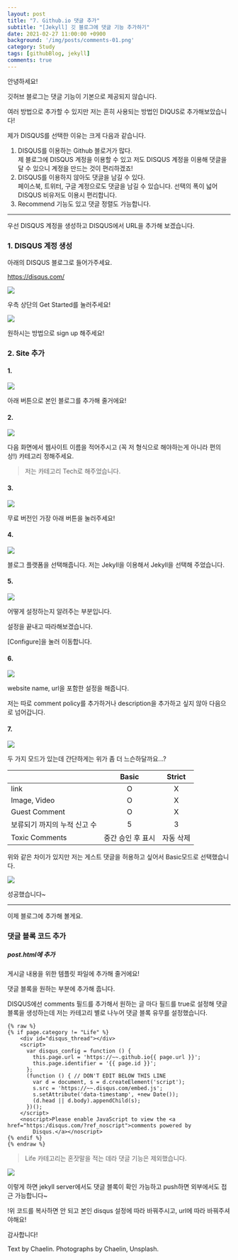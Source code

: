 ```yaml
---
layout: post
title: "7. Github.io 댓글 추가"
subtitle: "[Jekyll] 깃 블로그에 댓글 기능 추가하기"
date: 2021-02-27 11:00:00 +0900
background: '/img/posts/comments-01.png'
category: Study
tags: [githubBlog, jekyll]
comments: true
---
```

안녕하세요!

깃허브 블로그는 댓글 기능이 기본으로 제공되지 않습니다.

여러 방법으로 추가할 수 있지만 저는 흔히 사용되는 방법인 DIQUS로 추가해보았습니다!

제가 DISQUS를 선택한 이유는 크게 다음과 같습니다.

1. DISQUS를 이용하는 Github 블로거가 많다.   
    제 블로그에 DISQUS 계정을 이용할 수 있고 저도 DISQUS 계정을 이용해 댓글을 달 수 있으니 계정을 만드는 것이 편리하겠죠!
2. DISQUS를 이용하지 않아도 댓글을 남길 수 있다.   
    페이스북, 트위터, 구글 계정으로도 댓글을 남길 수 있습니다. 선택의 폭이 넓어 DISQUS 비유저도 이용시 편리합니다.
3. Recommend 기능도 있고 댓글 정렬도 가능합니다.

*****

우선 DISQUS 계정을 생성하고 DISQUS에서 URL을 추가해 보겠습니다.

### 1. DISQUS 계정 생성
아래의 DISQUS 블로그로 들어가주세요.

<a href="https://disqus.com/">https://disqus.com/</a>

<img class="img-fluid" src="/img/posts/inPost/disqus-01.png">

우측 상단의 Get Started를 눌러주세요!

<img class="img-fluid" src="/img/posts/inPost/disqus-02.png">

원하시는 방법으로 sign up 해주세요!

### 2. Site 추가

#### 1. 
<img class="img-fluid" src="/img/posts/inPost/disqus-03.png">

아래 버튼으로 본인 블로그를 추가해 줄거에요!

#### 2.
<img class="img-fluid" src="/img/posts/inPost/disqus-04.png">

다음 화면에서 웹사이트 이름을 적어주시고 (꼭 저 형식으로 해야하는게 아니라 편의상!) 카테고리 정해주세요.

> 저는 카테고리 Tech로 해주었습니다.

#### 3.
<img class="img-fluid" src="/img/posts/inPost/disqus-05.png">

무료 버전인 가장 아래 버튼을 눌러주세요!

#### 4.
<img class="img-fluid" src="/img/posts/inPost/disqus-06.png">

블로그 플랫폼을 선택해줍니다. 저는 Jekyll을 이용해서 Jekyll을 선택해 주었습니다.

#### 5.
<img class="img-fluid" src="/img/posts/inPost/disqus-07.png">

어떻게 설정하는지 알려주는 부분입니다.

설정을 끝내고 따라해보겠습니다.

[Configure]을 눌러 이동합니다.

#### 6.
<img class="img-fluid" src="/img/posts/inPost/disqus-08.png">

website name, url을 포함한 설정을 해줍니다. 

저는 따로 comment policy를 추가하거나 description을 추가하고 싶지 않아 다음으로 넘어갑니다.

#### 7.
<img class="img-fluid" src="/img/posts/inPost/disqus-09.png">

두 가지 모드가 있는데 간단하게는 위가 좀 더 느슨하달까요...?

||Basic|Strict|
|---|:---:|:---:|
|link|O|X|
|Image, Video|O|X|
|Guest Comment|O|X|
|보류되기 까지의 누적 신고 수|5|3|
|Toxic Comments|중간 승인 후 표시|자동 삭제|

위와 같은 차이가 있지만 저는 게스트 댓글을 허용하고 싶어서 Basic모드로 선택했습니다.

<img class="img-fluid" src="/img/posts/inPost/disqus-10.png">

성공했습니다~

*****

이제 블로그에 추가해 볼게요.

### 댓글 블록 코드 추가
##### post.html에 추가
게시글 내용을 위한 템플릿 파일에 추가해 줄거에요!

댓글 블록을 원하는 부분에 추가해 줍니다.

DISQUS에선 comments 필드를 추가해서 원하는 글 마다 필드를 true로 설정해 댓글 블록을 생성하는데 저는 카테고리 별로 나누어 댓글 블록 유무를 설정했습니다.

```
{% raw %}
{% if page.category != "Life" %}
    <div id="disqus_thread"></div>
    <script>
      var disqus_config = function () {
        this.page.url = 'https://~~.github.io{{ page.url }}';
        this.page.identifier = '{{ page.id }}';
      };
      (function () { // DON'T EDIT BELOW THIS LINE
        var d = document, s = d.createElement('script');
        s.src = 'https://~~.disqus.com/embed.js';
        s.setAttribute('data-timestamp', +new Date());
        (d.head || d.body).appendChild(s);
      })();
    </script>
    <noscript>Please enable JavaScript to view the <a href="https:/disqus.com/?ref_noscript">comments powered by
        Disqus.</a></noscript>
{% endif %}
{% endraw %}
```
> Life 카테고리는 혼잣말을 적는 데라 댓글 기능은 제외했습니다.

<img class="img-fluid" src="/img/posts/inPost/disqus-11.png">

이렇게 하면 jekyll server에서도 댓글 블록이 확인 가능하고 push하면 외부에서도 접근 가능합니다~

!위 코드를 복사하면 안 되고 본인 disqus 설정에 따라 바꿔주시고, url에 따라 바꿔주셔야해요!

감사합니다!

<p class = "placeholder">Text by Chaelin. Photographs by Chaelin, Unsplash.</p>